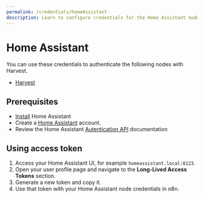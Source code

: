 ```yaml
---
permalink: /credentials/homeAssistant
description: Learn to configure credentials for the Home Assistant node in n8n
---
```


# Home Assistant

You can use these credentials to authenticate the following nodes with Harvest.
- [Harvest](../../nodes-library/nodes/Harvest/README.md)

## Prerequisites

- [Install](https://www.home-assistant.io/installation/) Home Assistant
- Create a [Home Assistant](https://www.home-assistant.io/getting-started/onboarding) account.
- Review the Home Assistant [Autentication API](https://developers.home-assistant.io/docs/auth_api) documentation

## Using access token

1. Access your Home Assistant UI, for example `homeassistant.local:8123`.
2. Open your user profile page and navigate to the **Long-Lived Access Tokens** section.
3. Generate a new token and copy it.
4. Use that token with your Home Assistant node credentials in n8n.

